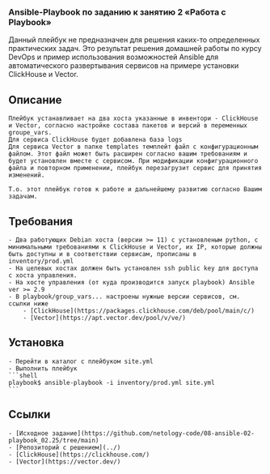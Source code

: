 ### Ansible-Playbook по заданию к занятию 2 «Работа с Playbook»

Данный плейбук не предназначен для решения каких-то определенных практических задач. Это результат решения домашней работы по курсу DevOps и пример использования возможностей Ansible для автоматического развертывания сервисов на примере установки ClickHouse и Vector.

## Описание

    Плейбук устанавливает на два хоста указанные в инвентори - ClickHouse и Vector, согласно настройке состава пакетов и версий в переменных groupe_vars.
    Для сервиса ClickHouse будет добавлена база logs
    Для сервиса Vector в папке templates темплейт файл с конфигурационным файлом. Этот файл может быть расширен согласно вашим требованиям и будет установлен вместе с сервисом. При модификации конфигурационного файла и повторном применении, плейбук перезагрузит сервис для принятия изменений.  
    
    Т.о. этот плейбук готов к работе и дальнейшему развитию согласно Вашим задачам.  

## Требования

    - Два работующих Debian хоста (версии >= 11) с установленым python, с минимальными требованиями к ClickHouse и Vector, их IP, которые должны быть доступны и в соответствии сервисам, прописаны в inventory/prod.yml
    - На целевых хостах должен быть установлен ssh public key для доступа с хоста управления.
    - На хосте управления (от куда производится запуск playbook) Ansible ver >= 2.9
    - В playbook/group_vars... настроены нужные версии сервисов, см. ссылки ниже 
        - [ClickHouse](https://packages.clickhouse.com/deb/pool/main/c/)
        - [Vector](https://apt.vector.dev/pool/v/ve/)

## Установка

    - Перейти в каталог с плейбуком site.yml
    - Выполнить плейбук
    ```shell
    playbook$ ansible-playbook -i inventory/prod.yml site.yml
    ```

## Ссылки
    
    - [Исходное задание](https://github.com/netology-code/08-ansible-02-playbook_02.25/tree/main)
    - [Репозиторий с решением](../)
    - [ClickHouse](https://clickhouse.com/)
    - [Vector](https://vector.dev/) 